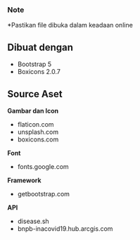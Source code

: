 ### Note

*Pastikan file dibuka dalam keadaan online

## Dibuat dengan 

- Bootstrap 5
- Boxicons 2.0.7

## Source Aset

 **Gambar dan Icon**
- flaticon.com
- unsplash.com
- boxicons.com

**Font**	 
- fonts.google.com

**Framework**
- getbootstrap.com

**API**
- disease.sh
- bnpb-inacovid19.hub.arcgis.com


